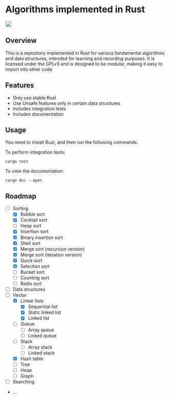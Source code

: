 # Algorithms implemented in Rust

<a href="https://github.com/genskyff/algorithms-rs/actions/workflows/rust.yml">
  <img src="https://github.com/genskyff/algorithms-rs/actions/workflows/rust.yml/badge.svg" height="20" alt="Build workflow">
</a>

## Overview
This is a repository implemented in Rust for various fundamental algorithms and data structures, intended for learning and recording purposes. It is licensed under the GPLv3 and is designed to be modular, making it easy to import into other code.

## Features
- Only use stable Rust
- Use Unsafe features only in certain data structures
- Includes integration tests
- Includes documentation

## Usage
You need to install Rust, and then run the following commands.

To perform integration tests:

```shell
cargo test
```

To view the documentation:

```shell
cargo doc --open
```

## Roadmap
- [ ] Sorting
  - [x] Bubble sort
  - [x] Cocktail sort
  - [ ] Heap sort
  - [x] Insertion sort
  - [x] Binary insertion sort
  - [x] Shell sort
  - [x] Merge sort (recursion version)
  - [x] Merge sort (iteration version)
  - [x] Quick sort
  - [x] Selection sort
  - [ ] Bucket sort
  - [ ] Counting sort
  - [ ] Radix sort
- [ ] Data structures
- [ ] Vector
  - [x] Linear lists
    - [x] Sequential list
    - [x] Static linked list
    - [x] Linked list
  - [ ] Queue
    - [ ] Array queue
    - [ ] Linked queue
  - [ ] Stack
    - [ ] Array stack
    - [ ] Linked stack
  - [x] Hash table
  - [ ] Tree
  - [ ] Heap
  - [ ] Graph
- [ ] Searching
- ...
